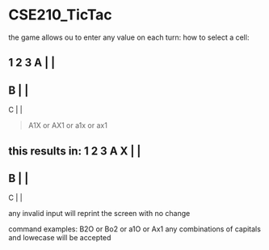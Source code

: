 # CSE210_TicTac
the game allows ou to enter any value on each turn:
how to select a cell:

  1   2   3
A   |   |  
 -----------
B   |   |  
 -----------
C   |   |  
> A1X or AX1 or a1x or ax1

this results in:
  1   2   3
A X |   |  
 -----------
B   |   |  
 -----------
C   |   |  

any invalid input will reprint the screen with no change

command examples:
B2O or Bo2 or a1O or Ax1
any combinations of capitals and lowecase will be accepted